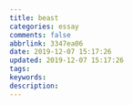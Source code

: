 ```yaml
---
title: beast
categories: essay
comments: false
abbrlink: 3347ea06
date: 2019-12-07 15:17:26
updated: 2019-12-07 15:17:26
tags:
keywords:
description:
---
```

